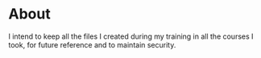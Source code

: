 # About

I intend to keep all the files I created during my training in all the courses I took, for future reference and to maintain security.

